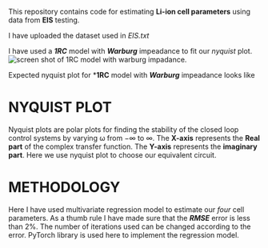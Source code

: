 This repository contains code for estimating **Li-ion cell parameters** using data from **EIS** testing.

I have uploaded the dataset used in _EIS.txt_

I have used a ***1RC*** model with ***Warburg*** impeadance to fit our _nyquist_ plot.
![screen shot of 1RC model with warburg impadance.](https://github.com/user-attachments/assets/8180ba6f-f52e-4d7f-b24a-4f9aa5a7ce10)

Expected nyquist plot for ***1RC** model with ***Warburg*** impeadance looks like

# NYQUIST PLOT
Nyquist plots are polar plots for finding the stability of the closed loop control systems by varying ω from −∞ to ∞.
The **X-axis** represents the **Real part** of the complex transfer function.
The **Y-axis** represents the **imaginary part**.
Here we use nyquist plot to choose our equivalent circuit.

# METHODOLOGY

Here I have used multivariate regression model to estimate our _four_ cell parameters. As a thumb rule I have made sure that the **_RMSE_** error is less than 2%.
The number of iterations used can be changed according to the error. PyTorch library is used here to implement the regression model.

